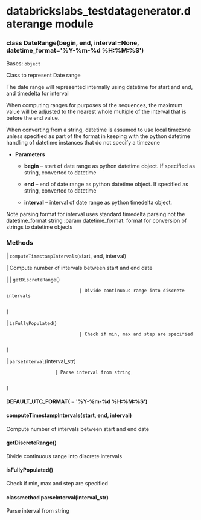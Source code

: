 # databrickslabs_testdatagenerator.daterange module

<!-- !! processed by numpydoc !! -->

### class DateRange(begin, end, interval=None, datetime_format='%Y-%m-%d %H:%M:%S')
Bases: `object`

Class to represent Date range

The date range will represented internally using datetime for start and end, and timedelta for interval

When computing ranges for purposes of the sequences, the maximum value will be adjusted to the nearest whole multiple
of the interval that is before the end value.

When converting from a string, datetime is assumed to use local timezone unless specified as part of the format
in keeping with the python datetime handling of datetime instances that do not specify a timezone


* **Parameters**

    
    * **begin** – start of date range as python datetime object. If specified as string, converted to datetime


    * **end** – end of date range as python datetime object. If specified as string, converted to datetime


    * **interval** – interval of date range as python timedelta object.


Note parsing format for interval uses standard timedelta parsing not the datetime_format string
:param datetime_format: format for conversion of strings to datetime objects

### Methods

| `computeTimestampIntervals`(start, end, interval)

 | Compute number of intervals between start and end date

 |
| `getDiscreteRange`()

                               | Divide continuous range into discrete intervals

                                                                                                                                                                             |
| `isFullyPopulated`()

                               | Check if min, max and step are specified

                                                                                                                                                                                    |
| `parseInterval`(interval_str)

                      | Parse interval from string

                                                                                                                                                                                                  |
<!-- !! processed by numpydoc !! -->

#### DEFAULT_UTC_FORMAT( = '%Y-%m-%d %H:%M:%S')

#### computeTimestampIntervals(start, end, interval)
Compute number of intervals between start and end date

<!-- !! processed by numpydoc !! -->

#### getDiscreteRange()
Divide continuous range into discrete intervals

<!-- !! processed by numpydoc !! -->

#### isFullyPopulated()
Check if min, max and step are specified

<!-- !! processed by numpydoc !! -->

#### classmethod parseInterval(interval_str)
Parse interval from string

<!-- !! processed by numpydoc !! -->
